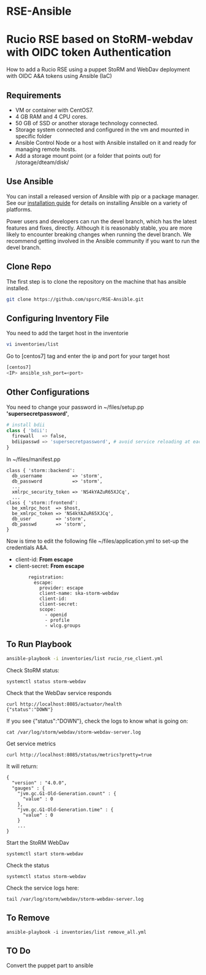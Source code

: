 # RSE-Ansible
 
# Rucio RSE based on StoRM-webdav with OIDC token Authentication
How to add a Rucio RSE using a puppet StoRM and WebDav deployment with OIDC A&A tokens using Ansible (IaC)


## Requirements
* VM or container with CentOS7.
* 4 GB RAM and 4 CPU cores.
* 50 GB of SSD or another storage technology connected.
* Storage system connected and configured in the vm and mounted in specific folder
* Ansible Control Node or a host with Ansible installed on it and ready for managing remote hosts.
* Add a storage mount point (or a folder that points out) for /storage/dteam/disk/

## Use Ansible

You can install a released version of Ansible with pip or a package manager. See our [installation guide](https://docs.ansible.com/ansible/latest/installation_guide/intro_installation.html) for details on installing Ansible on a variety of platforms.

Power users and developers can run the devel branch, which has the latest features and fixes, directly. Although it is reasonably stable, you are more likely to encounter 
breaking changes when running the devel branch. We recommend getting involved in the Ansible community if you want to run the devel branch.

## Clone Repo
The first step is to clone the repository on the machine that has ansible installed.
```bash
git clone https://github.com/spsrc/RSE-Ansible.git
```

## Configuring Inventory File
You need to add the target host in the inventorie
```bash
vi inventories/list
```
Go to [centos7] tag  and enter the ip and port for your target host
```bash
[centos7]
<IP> ansible_ssh_port=<port>
```

## Other Configurations
You need to change your password in ~/files/setup.pp
**'supersecretpassword'**, 
```python
# install bdii
class { 'bdii':
  firewall   => false,
  bdiipasswd => 'supersecretpassword', # avoid service reloading at each run of Puppet agent
}
```
In ~/files/manifest.pp
```
class { 'storm::backend':
  db_username           => 'storm',
  db_password           => 'storm',
  ...
  xmlrpc_security_token => 'NS4kYAZuR65XJCq',
  ...
class { 'storm::frontend':
  be_xmlrpc_host  => $host,
  be_xmlrpc_token => 'NS4kYAZuR65XJCq',
  db_user         => 'storm',
  db_passwd       => 'storm',
}
```
Now is time to edit the following file ~/files/application.yml to set-up the credentials A&A.
* client-id: **From escape**
* client-secret: **From escape**
```
        registration:
          escape:
            provider: escape
            client-name: ska-storm-webdav
            client-id: 
            client-secret: 
            scope:
              - openid
              - profile
              - wlcg.groups
```
## To Run Playbook
```bash
ansible-playbook -i inventories/list rucio_rse_client.yml
```

Check StoRM status:
```
systemctl status storm-webdav
```
Check that the WebDav service responds
```
curl http://localhost:8085/actuator/health
{"status":"DOWN"}
```
If you see {"status":"DOWN"}, check the logs to know what is going on:
```
cat /var/log/storm/webdav/storm-webdav-server.log
```

Get service metrics
```
curl http://localhost:8085/status/metrics?pretty=true
```
It will return:
```
{
  "version" : "4.0.0",
  "gauges" : {
    "jvm.gc.G1-Old-Generation.count" : {
      "value" : 0
    },
    "jvm.gc.G1-Old-Generation.time" : {
      "value" : 0
    }
    ...
}
```
Start the StoRM WebDav
```
systemctl start storm-webdav
```
Check the status
```
systemctl status storm-webdav
```
Check the service logs here:
```
tail /var/log/storm/webdav/storm-webdav-server.log
```
## To Remove 
```
ansible-playbook -i inventories/list remove_all.yml
```

## TO Do
Convert the puppet part to ansible